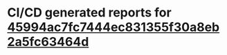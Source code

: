 # CI/CD generated reports for [45994ac7fc7444ec831355f30a8eb2a5fc63464d](https://github.com/hydephp/develop/commit/45994ac7fc7444ec831355f30a8eb2a5fc63464d)
